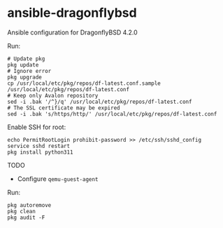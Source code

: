 # ansible-dragonflybsd

Ansible configuration for DragonflyBSD 4.2.0

Run:

```
# Update pkg
pkg update
# Ignore error
pkg upgrade
cp /usr/local/etc/pkg/repos/df-latest.conf.sample /usr/local/etc/pkg/repos/df-latest.conf
# Keep only Avalon repository
sed -i .bak '/^}/q' /usr/local/etc/pkg/repos/df-latest.conf
# The SSL certificate may be expired
sed -i .bak 's/https/http/' /usr/local/etc/pkg/repos/df-latest.conf
```

Enable SSH for root:

```
echo PermitRootLogin prohibit-password >> /etc/ssh/sshd_config
service sshd restart
pkg install python311
```

TODO
- Configure `qemu-guest-agent`

Run:

```
pkg autoremove
pkg clean
pkg audit -F
```
